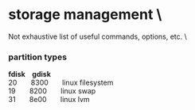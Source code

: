 # storage management \
Not exhaustive list of useful commands, options, etc. \

### partition types

**fdisk**&emsp;**gdisk** \
20&emsp;&emsp;8300&emsp;&emsp;linux filesystem \
19&emsp;&emsp;8200&emsp;&emsp;linux swap \
31&emsp;&emsp;8e00&emsp;&emsp;linux lvm \
</br>
